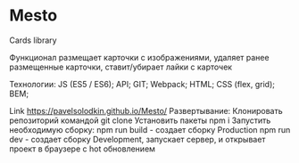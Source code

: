 # Mesto
Cards library

Функционал
размещает карточки с изображениями, удаляет ранее размещенные карточки, ставит/убирает лайки с карточек

Технологии:
JS (ES5 / ES6); API; GIT; Webpack; HTML; CSS (flex, grid); BEM;

Link https://pavelsolodkin.github.io/Mesto/
Развертывание:
Клонировать репозиторий командой git clone
Установить пакеты npm i
Запустить необходимую сборку:
npm run build - создает сборку Production
npm run dev - создает сборку Development, запускает сервер, и открывает проект в браузере с hot обновлением
